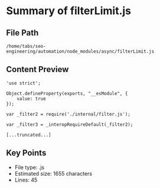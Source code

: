 # Summary of filterLimit.js
  
## File Path
`/home/tabs/seo-engineering/automation/node_modules/async/filterLimit.js`

## Content Preview
```
'use strict';

Object.defineProperty(exports, "__esModule", {
    value: true
});

var _filter2 = require('./internal/filter.js');

var _filter3 = _interopRequireDefault(_filter2);

[...truncated...]
```

## Key Points
- File type: .js
- Estimated size: 1655 characters
- Lines: 45
